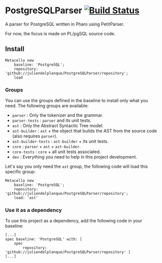 # PostgreSQLParser [![Build Status](https://travis-ci.org/juliendelplanque/PostgreSQLParser.svg?branch=master)](https://travis-ci.org/juliendelplanque/PostgreSQLParser)
A parser for PostgreSQL written in Pharo using PetitParser.

For now, the focus is made on PL/pgSQL source code.

## Install
```
Metacello new
	baseline: 'PostgreSQL';
	repository: 'github://juliendelplanque/PostgreSQLParser/repository';
	load
```

### Groups
You can use the groups defined in the baseline to install only what you need. The following groups are available:

- `parser` : Only the tokenizer and the grammar.
- `parser-tests` : `parser` and its unit tests.
- `ast` : Only the Abstract Syntactic Tree model.
- `ast-builder` : `ast` + the object that builds the AST from the source code (also requires `parser`).
- `ast-builder-tests` : `ast-builder` + its unit tests.
- `core` : `parser` + `ast` + `ast-builder`.
- `core-tests` : `core` + all unit tests associated.
- `dev` : Everything you need to help in this project development.


Let's say you only need the `ast` group, the following code will load this specific group:
```
Metacello new
	baseline: 'PostgreSQL';
	repository: 'github://juliendelplanque/PostgreSQLParser/repository';
	load: 'ast'
```

### Use it as a dependency
To use this project as a dependency, add the following code in your baseline:

```
[...]
spec baseline: 'PostgreSQL' with: [ 
	spec
		repository: 'github://juliendelplanque/PostgreSQLParser/repository' ]
[...]
```
